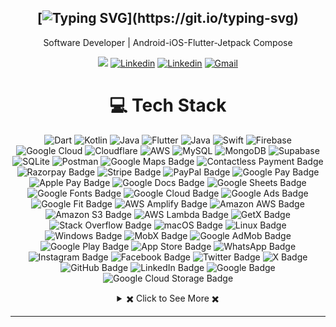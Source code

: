 <div align="center">

[![Typing SVG](https://readme-typing-svg.herokuapp.com?font=Source+Code+Pro&pause=1000&center=true&vCenter=true&width=435&height=24&lines=Hello+World!;This+is+PARTH...;Welcome+to+my+Profile!)](https://git.io/typing-svg)
---
Software Developer | Android-iOS-Flutter-Jetpack Compose
  
<!-- [![YouTube Channel Subscribers](https://img.shields.io/youtube/channel/subscribers/UCfCefH4Beq7ivaIF5mMPLAw?style=social)](https://www.youtube.com/c/FlutterBucket?sub_confirmation=1) -->
[![](https://komarev.com/ghpvc/?username=parthunagar)](https://github.com/parthunagar)
[![Linkedin](https://img.shields.io/badge/Linked-in-369?style=flat-square&logo=linkedin&logoColor=white&color=blue)](https://linkedin.com/in/parth-unagar-154a88166)
[![Linkedin](https://img.shields.io/badge/Twitter-tw-369?style=flat-square&logo=twitter&logoColor=white&color=blue)](https://twitter.com/parthunagar1)
[![Gmail](https://img.shields.io/badge/%20-Send%20Mail-black?color=007EC6&labelColor=555555&logo=gmail&logoColor=f5f7fe)](mailto:parthunagar9@gmail.com?subject=From%20GitHub&&body=Hi,%20there.%20Found%20you%20on%20GitHub!%20Let's%20talk%20about...)

</div>

<div align="center">
 
 # 💻 Tech Stack
![Dart](https://img.shields.io/badge/dart-%230175C2.svg?style=for-the-badge&logo=dart&logoColor=white) ![Kotlin](https://img.shields.io/badge/kotlin-%230095D5.svg?style=for-the-badge&logo=kotlin&logoColor=white) ![Java](https://img.shields.io/badge/java-%23ED8B00.svg?style=for-the-badge&logo=java&logoColor=white) ![Flutter](https://img.shields.io/badge/Flutter-%2302569B.svg?style=for-the-badge&logo=Flutter&logoColor=white) ![Java](https://img.shields.io/badge/jetpack_compose-%23ED8B00.svg?style=for-the-badge&logo=jetpack-compose) ![Swift](https://img.shields.io/badge/Swift-F38020.svg?style=for-the-badge&logo=Swift&logoColor=white) ![Firebase](https://img.shields.io/badge/firebase-%23039BE5.svg?style=for-the-badge&logo=firebase) ![Google Cloud](https://img.shields.io/badge/Google%20Cloud-%234285F4.svg?style=for-the-badge&logo=google-cloud&logoColor=white) ![Cloudflare](https://img.shields.io/badge/Cloudflare-F38020?style=for-the-badge&logo=Cloudflare&logoColor=white) ![AWS](https://img.shields.io/badge/AWS-%23FF9900.svg?style=for-the-badge&logo=amazon-aws&logoColor=white) ![MySQL](https://img.shields.io/badge/mysql-%2300f.svg?style=for-the-badge&logo=mysql&logoColor=white) ![MongoDB](https://img.shields.io/badge/MongoDB-%234ea94b.svg?style=for-the-badge&logo=mongodb&logoColor=white) 	![Supabase](https://img.shields.io/badge/Supabase-3ECF8E?style=for-the-badge&logo=supabase&logoColor=white) ![SQLite](https://img.shields.io/badge/sqflite-%2307405e.svg?style=for-the-badge&logo=sqlite&logoColor=white) ![Postman](https://img.shields.io/badge/Postman-FF6C37?style=for-the-badge&logo=postman&logoColor=white) ![Google Maps Badge](https://img.shields.io/badge/Google%20Maps-4285F4?style=for-the-badge&logo=googlemaps&logoColor=fff) ![Contactless Payment Badge](https://img.shields.io/badge/Contactless%20Payment-000?logo=contactlesspayment&logoColor=fff&style=for-the-badge) ![Razorpay Badge](https://img.shields.io/badge/Razorpay-0C2451?logo=razorpay&logoColor=fff&style=for-the-badge) ![Stripe Badge](https://img.shields.io/badge/Stripe-008CDD?logo=stripe&logoColor=fff&style=for-the-badge) ![PayPal Badge](https://img.shields.io/badge/PayPal-003087?logo=paypal&logoColor=fff&style=for-the-badge) ![Google Pay Badge](https://img.shields.io/badge/Google%20Pay-4285F4?logo=googlepay&logoColor=fff&style=for-the-badge) ![Apple Pay Badge](https://img.shields.io/badge/Apple%20Pay-000?logo=applepay&logoColor=fff&style=for-the-badge) ![Google Docs Badge](https://img.shields.io/badge/Google%20Docs-4285F4?logo=googledocs&logoColor=fff&style=for-the-badge) ![Google Sheets Badge](https://img.shields.io/badge/Google%20Sheets-34A853?logo=googlesheets&logoColor=fff&style=for-the-badge) ![Google Fonts Badge](https://img.shields.io/badge/Google%20Fonts-4285F4?logo=googlefonts&logoColor=fff&style=for-the-badge) ![Google Cloud Badge](https://img.shields.io/badge/Google%20Cloud-4285F4?logo=googlecloud&logoColor=fff&style=for-the-badge) ![Google Ads Badge](https://img.shields.io/badge/Google%20Ads-4285F4?logo=googleads&logoColor=fff&style=for-the-badge) ![Google Fit Badge](https://img.shields.io/badge/Google%20Fit-4285F4?logo=googlefit&logoColor=fff&style=for-the-badge) ![AWS Amplify Badge](https://img.shields.io/badge/AWS%20Amplify-F90?logo=awsamplify&logoColor=fff&style=for-the-badge) ![Amazon AWS Badge](https://img.shields.io/badge/Amazon%20AWS-232F3E?logo=amazonaws&logoColor=fff&style=for-the-badge) ![Amazon S3 Badge](https://img.shields.io/badge/Amazon%20S3-569A31?logo=amazons3&logoColor=fff&style=for-the-badge) ![AWS Lambda Badge](https://img.shields.io/badge/AWS%20Lambda-F90?logo=awslambda&logoColor=fff&style=for-the-badge) ![GetX Badge](https://img.shields.io/badge/GetX-8A2BE2?logo=getx&logoColor=fff&style=for-the-badge) ![Stack Overflow Badge](https://img.shields.io/badge/Stack%20Overflow-F58025?logo=stackoverflow&logoColor=fff&style=for-the-badge) ![macOS Badge](https://img.shields.io/badge/macOS-000?logo=macos&logoColor=fff&style=for-the-badge) ![Linux Badge](https://img.shields.io/badge/Linux-FCC624?logo=linux&logoColor=000&style=for-the-badge) ![Windows Badge](https://img.shields.io/badge/Windows-0078D4?logo=windows&logoColor=fff&style=for-the-badge) ![MobX Badge](https://img.shields.io/badge/MobX-F95?logo=mobx&logoColor=fff&style=for-the-badge) ![Google AdMob Badge](https://img.shields.io/badge/Google%20AdMob-EA4335?logo=googleadmob&logoColor=fff&style=for-the-badge) ![Google Play Badge](https://img.shields.io/badge/Google%20Play-414141?logo=googleplay&logoColor=fff&style=for-the-badge) ![App Store Badge](https://img.shields.io/badge/App%20Store-0D96F6?logo=appstore&logoColor=fff&style=for-the-badge) ![WhatsApp Badge](https://img.shields.io/badge/WhatsApp-25D366?logo=whatsapp&logoColor=fff&style=for-the-badge) ![Instagram Badge](https://img.shields.io/badge/Instagram-E4405F?logo=instagram&logoColor=fff&style=for-the-badge) ![Facebook Badge](https://img.shields.io/badge/Facebook-0866FF?logo=facebook&logoColor=fff&style=for-the-badge) ![Twitter Badge](https://img.shields.io/badge/Twitter-1D9BF0?logo=twitter&logoColor=fff&style=for-the-badge) ![X Badge](https://img.shields.io/badge/X-000?logo=x&logoColor=fff&style=for-the-badge) ![GitHub Badge](https://img.shields.io/badge/GitHub-181717?logo=github&logoColor=fff&style=for-the-badge) ![LinkedIn Badge](https://img.shields.io/badge/LinkedIn-0A66C2?logo=linkedin&logoColor=fff&style=for-the-badge) ![Google Badge](https://img.shields.io/badge/Google-4285F4?logo=google&logoColor=fff&style=for-the-badge) ![Google Cloud Storage Badge](https://img.shields.io/badge/Google%20Cloud%20Storage-AECBFA?logo=googlecloudstorage&logoColor=000&style=for-the-badge)
  
<!-- https://github.com/anuraghazra/github-readme-stats -->
<details> 
  <summary> ✖️ Click to See More ✖️</summary>
  <br/>  
  
  ### &#x1f4c8; GitHub Stats
  
<p align="center" >
  
[![Top Langs](https://github-readme-stats.vercel.app/api/top-langs/?username=parthunagar&langs_count=6&count_private=true&layout=compact&theme=react&hide_border=true&bg_color=1F222E&title_color=F85D7F&icon_color=F8D866&hide=Jupyter%20Notebook,html,css,tsql,hack)](https://github.com/parthunagar) <img height="165" src="http://github-readme-streak-stats.herokuapp.com?user=parthunagar&theme=tokyonight&hide_border=true&background=1F222E" />
  
</p>
  
<b>Note:</b> Top languages is only a metric of the languages my public code consists of and doesn't reflect experience or skill level.
  
</details>
 
  
</div>

---
